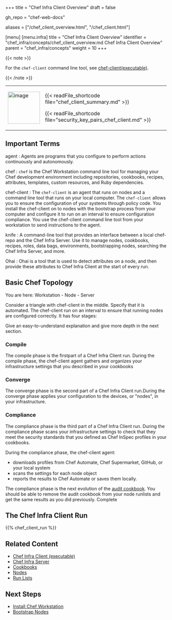 +++
title = "Chef Infra Client Overview"
draft = false

gh_repo = "chef-web-docs"

aliases = ["/chef_client_overview.html", "/chef_client.html"]

[menu]
  [menu.infra]
    title = "Chef Infra Client Overview"
    identifier = "chef_infra/concepts/chef_client_overview.md Chef Infra Client Overview"
    parent = "chef_infra/concepts"
    weight = 10
+++

{{< note >}}

For the `chef-client` command line tool, see
[chef-client(executable)](/ctl_chef_client/).

{{< /note >}}

<!-- markdownlint-disable MD033 -->
<table>
<colgroup>
<col style="width: 19%" />
<col style="width: 80%" />
</colgroup>
<tbody>
<tr class="odd">
<td><p><img src="/images/icon_chef_client.svg" class="align-center" width="100" alt="image" /></p></td>
<td><p>{{< readFile_shortcode file="chef_client_summary.md" >}}</p>
<p>{{< readFile_shortcode file="security_key_pairs_chef_client.md" >}}</p></td>
</tr>
</tbody>
</table>

<!-- markdownlint-enable MD033 -->

## Important Terms
<!-- `chef` entry is temporary. Using to clarify terms -->

agent
: Agents are programs that you configure to perform actions continuously and autonomously.

chef
: `chef` is the Chef Workstation command line tool for managing your Chef development environment including repositories, cookbooks, recipes, attributes, templates, custom resources, and Ruby dependencies.

chef-client
: The `chef-client` is an agent that runs on nodes and a command line tool that runs on your local computer. The `chef-client` allows you to ensure the configuration of your systems through policy code. You install the chef-client on to nodes with the bootstrap process from your computer and configure it to run on an interval to ensure configuration compliance. You use the chef-client command line tool from your workstation to send instructions to the agent.

knife
: A command-line tool that provides an interface between a local chef-repo and the Chef Infra Server. Use it to manage nodes, cookbooks, recipes, roles, data bags, environments, bootstrapping nodes, searching the Chef Infra Server, and more.

Ohai
: Ohai is a tool that is used to detect attributes on a node, and then provide these attributes to Chef Infra Client at the start of every run.

## Basic Chef Topology

You are here: Workstation - Node - Server

Consider a triangle with chef-client in the middle. Specify that it is automated.
The chef-client run on an interval to ensure that running nodes are configured correctly. It has four stages:

Give an easy-to-understand explanation and give more depth in the next section.

### Compile

The compile phase is the firstpart of a Chef Infra Client run.
During the compile phase, the chef-client agent gathers and organizes your infrastructure settings that you described in your cookbooks

### Converge

The converge phase is the second part of a Chef Infra Client run.During the converge phase applies your configuration to the devices, or "nodes", in your infrastructure.

### Compliance

The compliance phase is the third part of a Chef Infra Client run.  During the compliance phase scans your infrastructure settings to check that they meet the security standards that you defined as Chef InSpec profiles in your cookbooks.

During the compliance phase, the chef-client agent:

* downloads profiles from Chef Automate, Chef Supermarket, GitHub, or your local system
* scans the settings for each node object
* reports the results to Chef Automate or saves them locally.

The compliance phase is the next evolution of the [audit cookbook](https://github.com/chef-cookbooks/audit). You should be able to remove the audit cookbook from your node runlists and get the same results as you did previously.
Complete

## The Chef Infra Client Run

{{% chef_client_run %}}

## Related Content

- [Chef Infra Client (executable)](/ctl_chef_client/)
- [Chef Infra Server](/server/)
- [Cookbooks](/cookbooks/)
- [Nodes](/nodes/)
- [Run Lists](/run_lists/)

## Next Steps

- [Install Chef Workstation](/workstation/install_workstation/)
- [Bootstrap Nodes](/install_bootstrap/)
